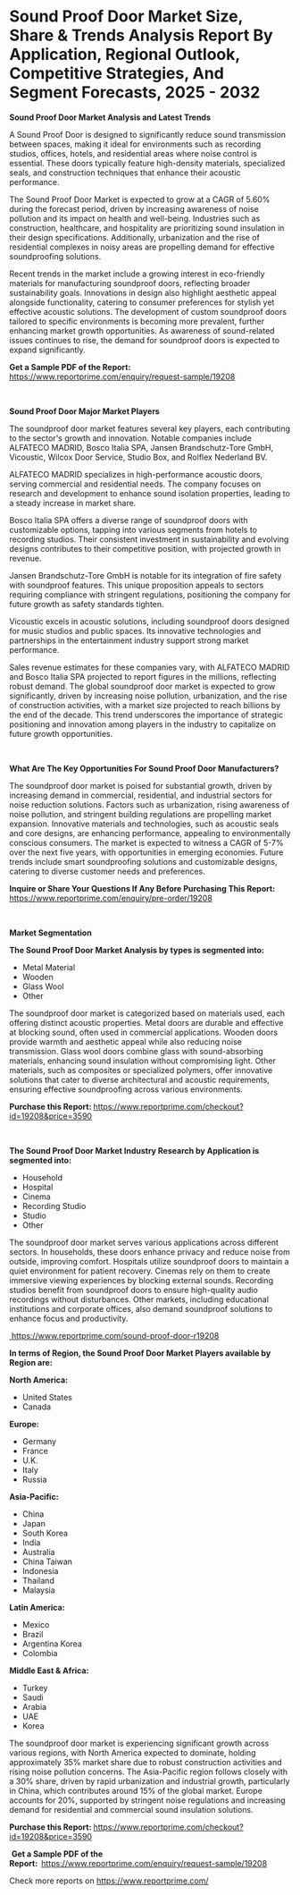 <p><h1>Sound Proof Door Market Size, Share & Trends Analysis Report By Application, Regional Outlook, Competitive Strategies, And Segment Forecasts, 2025 - 2032</h1></p><p><strong>Sound Proof Door Market Analysis and Latest Trends</strong></p>
<p><p>A Sound Proof Door is designed to significantly reduce sound transmission between spaces, making it ideal for environments such as recording studios, offices, hotels, and residential areas where noise control is essential. These doors typically feature high-density materials, specialized seals, and construction techniques that enhance their acoustic performance.</p><p>The Sound Proof Door Market is expected to grow at a CAGR of 5.60% during the forecast period, driven by increasing awareness of noise pollution and its impact on health and well-being. Industries such as construction, healthcare, and hospitality are prioritizing sound insulation in their design specifications. Additionally, urbanization and the rise of residential complexes in noisy areas are propelling demand for effective soundproofing solutions.</p><p>Recent trends in the market include a growing interest in eco-friendly materials for manufacturing soundproof doors, reflecting broader sustainability goals. Innovations in design also highlight aesthetic appeal alongside functionality, catering to consumer preferences for stylish yet effective acoustic solutions. The development of custom soundproof doors tailored to specific environments is becoming more prevalent, further enhancing market growth opportunities. As awareness of sound-related issues continues to rise, the demand for soundproof doors is expected to expand significantly.</p></p>
<p><strong>Get a Sample PDF of the Report:&nbsp;</strong> <a href="https://www.reportprime.com/enquiry/request-sample/19208?utm_campaign=3323&utm_medium=2&utm_source=Github&utm_content=ia&utm_term=19032025&utm_id=sound-proof-door">https://www.reportprime.com/enquiry/request-sample/19208</a></p>
<p>&nbsp;</p>
<p><strong>Sound Proof Door Major Market Players</strong></p>
<p><p>The soundproof door market features several key players, each contributing to the sector's growth and innovation. Notable companies include ALFATECO MADRID, Bosco Italia SPA, Jansen Brandschutz-Tore GmbH, Vicoustic, Wilcox Door Service, Studio Box, and Rolflex Nederland BV.</p><p>ALFATECO MADRID specializes in high-performance acoustic doors, serving commercial and residential needs. The company focuses on research and development to enhance sound isolation properties, leading to a steady increase in market share.</p><p>Bosco Italia SPA offers a diverse range of soundproof doors with customizable options, tapping into various segments from hotels to recording studios. Their consistent investment in sustainability and evolving designs contributes to their competitive position, with projected growth in revenue.</p><p>Jansen Brandschutz-Tore GmbH is notable for its integration of fire safety with soundproof features. This unique proposition appeals to sectors requiring compliance with stringent regulations, positioning the company for future growth as safety standards tighten.</p><p>Vicoustic excels in acoustic solutions, including soundproof doors designed for music studios and public spaces. Its innovative technologies and partnerships in the entertainment industry support strong market performance.</p><p>Sales revenue estimates for these companies vary, with ALFATECO MADRID and Bosco Italia SPA projected to report figures in the millions, reflecting robust demand. The global soundproof door market is expected to grow significantly, driven by increasing noise pollution, urbanization, and the rise of construction activities, with a market size projected to reach billions by the end of the decade. This trend underscores the importance of strategic positioning and innovation among players in the industry to capitalize on future growth opportunities.</p></p>
<p>&nbsp;</p>
<p><strong>What Are The Key Opportunities For Sound Proof Door Manufacturers?</strong></p>
<p><p>The soundproof door market is poised for substantial growth, driven by increasing demand in commercial, residential, and industrial sectors for noise reduction solutions. Factors such as urbanization, rising awareness of noise pollution, and stringent building regulations are propelling market expansion. Innovative materials and technologies, such as acoustic seals and core designs, are enhancing performance, appealing to environmentally conscious consumers. The market is expected to witness a CAGR of 5-7% over the next five years, with opportunities in emerging economies. Future trends include smart soundproofing solutions and customizable designs, catering to diverse customer needs and preferences.</p></p>
<p><strong>Inquire or Share Your Questions If Any Before Purchasing This Report:</strong> <a href="https://www.reportprime.com/enquiry/pre-order/19208?utm_campaign=3323&utm_medium=2&utm_source=Github&utm_content=ia&utm_term=19032025&utm_id=sound-proof-door">https://www.reportprime.com/enquiry/pre-order/19208</a></p>
<p>&nbsp;</p>
<p><strong>Market Segmentation</strong></p>
<p><strong>The Sound Proof Door Market Analysis by types is segmented into:</strong></p>
<p><ul><li>Metal Material</li><li>Wooden</li><li>Glass Wool</li><li>Other</li></ul></p>
<p><p>The soundproof door market is categorized based on materials used, each offering distinct acoustic properties. Metal doors are durable and effective at blocking sound, often used in commercial applications. Wooden doors provide warmth and aesthetic appeal while also reducing noise transmission. Glass wool doors combine glass with sound-absorbing materials, enhancing sound insulation without compromising light. Other materials, such as composites or specialized polymers, offer innovative solutions that cater to diverse architectural and acoustic requirements, ensuring effective soundproofing across various environments.</p></p>
<p><strong>Purchase this Report:&nbsp;</strong><a href="https://www.reportprime.com/checkout?id=19208&price=3590&utm_campaign=3323&utm_medium=2&utm_source=Github&utm_content=ia&utm_term=19032025&utm_id=sound-proof-door">https://www.reportprime.com/checkout?id=19208&price=3590</a></p>
<p>&nbsp;</p>
<p><strong>The Sound Proof Door Market Industry Research by Application is segmented into:</strong></p>
<p><ul><li>Household</li><li>Hospital</li><li>Cinema</li><li>Recording Studio</li><li>Studio</li><li>Other</li></ul></p>
<p><p>The soundproof door market serves various applications across different sectors. In households, these doors enhance privacy and reduce noise from outside, improving comfort. Hospitals utilize soundproof doors to maintain a quiet environment for patient recovery. Cinemas rely on them to create immersive viewing experiences by blocking external sounds. Recording studios benefit from soundproof doors to ensure high-quality audio recordings without disturbances. Other markets, including educational institutions and corporate offices, also demand soundproof solutions to enhance focus and productivity.</p></p>
<p><a href="https://www.reportprime.com/sound-proof-door-r19208?utm_campaign=3323&utm_medium=2&utm_source=Github&utm_content=ia&utm_term=19032025&utm_id=sound-proof-door">&nbsp;https://www.reportprime.com/sound-proof-door-r19208</a></p>
<p><strong>In terms of Region, the Sound Proof Door Market Players available by Region are:</strong></p>
<p>
    <p> <strong> North America: </strong>
        <ul>
            <li>United States</li>
            <li>Canada</li>
        </ul>
        </p> 
    <p> <strong> Europe: </strong>
        <ul>
            <li>Germany</li>
            <li>France</li>
            <li>U.K.</li>
            <li>Italy</li>
            <li>Russia</li>
        </ul>
        </p> 
    <p> <strong> Asia-Pacific: </strong>
        <ul>
            <li>China</li>
            <li>Japan</li>
            <li>South Korea</li>
            <li>India</li>
            <li>Australia</li>
            <li>China Taiwan</li>
            <li>Indonesia</li>
            <li>Thailand</li>
            <li>Malaysia</li>
        </ul>
        </p> 
    <p> <strong> Latin America: </strong>
        <ul>
            <li>Mexico</li>
            <li>Brazil</li>
            <li>Argentina Korea</li>
            <li>Colombia</li>
        </ul>
        </p> 
    <p> <strong> Middle East & Africa: </strong>
        <ul>
            <li>Turkey</li>
            <li>Saudi</li>
            <li>Arabia</li>
            <li>UAE</li>
            <li>Korea</li>
        </ul>
    </p>
    </p>
<p><p>The soundproof door market is experiencing significant growth across various regions, with North America expected to dominate, holding approximately 35% market share due to robust construction activities and rising noise pollution concerns. The Asia-Pacific region follows closely with a 30% share, driven by rapid urbanization and industrial growth, particularly in China, which contributes around 15% of the global market. Europe accounts for 20%, supported by stringent noise regulations and increasing demand for residential and commercial sound insulation solutions.</p></p>
<p><strong>Purchase this Report: </strong><a href="https://www.reportprime.com/checkout?id=19208&price=3590&utm_campaign=3323&utm_medium=2&utm_source=Github&utm_content=ia&utm_term=19032025&utm_id=sound-proof-door">https://www.reportprime.com/checkout?id=19208&price=3590</a></p>
<p>&nbsp;<strong>Get a Sample PDF of the Report:&nbsp;&nbsp;</strong><a href="https://www.reportprime.com/enquiry/request-sample/19208?utm_campaign=3323&utm_medium=2&utm_source=Github&utm_content=ia&utm_term=19032025&utm_id=sound-proof-door">https://www.reportprime.com/enquiry/request-sample/19208</a></p>
<p><strong></strong></p>
<p>Check more reports on <a href="https://www.reportprime.com/?utm_campaign=3323&utm_medium=2&utm_source=Github&utm_content=ia&utm_term=19032025&utm_id=sound-proof-door">https://www.reportprime.com/</a></p>